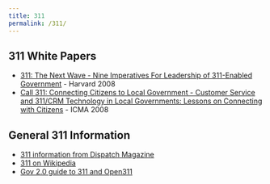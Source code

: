```yaml
---
title: 311
permalink: /311/
---
```


311 White Papers
----------------

-   [311: The Next Wave - Nine Imperatives For Leadership of 311-Enabled Government](http://www.innovations.harvard.edu/cache/documents/1285/128521.pdf) - Harvard 2008
-   [Call 311: Connecting Citizens to Local Government - Customer Service and 311/CRM Technology in Local Governments: Lessons on Connecting with Citizens](http://bookstore.icma.org/freedocs/43547.pdf) - ICMA 2008

General 311 Information
-----------------------

-   [311 information from Dispatch Magazine](http://www.911dispatch.com/info/311_page.html)
-   [311 on Wikipedia](http://en.wikipedia.org/wiki/3-1-1)
-   [Gov 2.0 guide to 311 and Open311](http://govfresh.com/2010/04/gov-2-0-guide-to-311-and-open311/)
